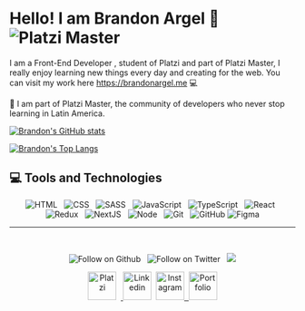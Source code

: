# Hello! I am Brandon Argel 🚀 ![Platzi Master](https://img.shields.io/badge/Platzi%20Master-C9-7fc719.svg?logo=platzi)

I am a Front-End Developer , student of Platzi and part of Platzi Master, I really enjoy learning new things every day and creating for the web. You can visit my work here https://brandonargel.me 💻

💚 I am part of Platzi Master, the community of developers who never stop learning in Latin America.

[![Brandon's GitHub stats](https://github-readme-stats.vercel.app/api?username=BrandonArgel&count_private=true&show_icons=true&title_color=16ffe2&icon_color=16ffe2&text_color=cccccc&bg_color=000000&border_radius=10&hide_border=true)](https://github.com/anuraghazra/github-readme-stats)

[![Brandon's Top Langs](https://github-readme-stats.vercel.app/api/top-langs/?username=BrandonArgel&layout=compact&title_color=16ffe2&icon_color=16ffe2&text_color=ffffff&bg_color=000000&border_radius=10&hide_border=true)](https://github.com/anuraghazra/github-readme-stats)

## 💻 **Tools and Technologies**

<p align="center">
  <!-- HTML -->
  <img src="https://img.shields.io/badge/HTML5-E34F26?style=for-the-badge&logo=html5&logoColor=white" alt="HTML" />&nbsp;&nbsp;
  <!-- CSS -->
  <img src="https://img.shields.io/badge/CSS3-1572B6?style=for-the-badge&logo=css3&logoColor=white" alt="CSS" />&nbsp;&nbsp;
  <!-- SCSS -->
  <img src="https://img.shields.io/badge/Sass-CC6699?style=for-the-badge&logo=sass&logoColor=white" alt="SASS" />&nbsp;&nbsp;
  <!-- JS -->
  <img src="https://img.shields.io/badge/JavaScript-323330?style=for-the-badge&logo=javascript&logoColor=F7DF1E" alt="JavaScript" />&nbsp;&nbsp;
  <!-- Typescript -->
  <img src="https://img.shields.io/badge/TypeScript-323330?style=for-the-badge&logo=typescript&logoColor=blue" alt="TypeScript" />&nbsp;&nbsp;
  <!-- React -->
  <img src="https://img.shields.io/badge/React-20232A?style=for-the-badge&logo=react&logoColor=61DAFB" alt="React" />&nbsp;&nbsp;
  <!-- Redux -->
  <img src="https://img.shields.io/badge/Redux-7747bc?style=for-the-badge&logo=redux" alt="Redux" />&nbsp;&nbsp;
  <!-- NextJS -->
  <img src="https://img.shields.io/badge/NextJS-0070f5?style=for-the-badge&logo=nextjs" alt="NextJS" />&nbsp;&nbsp;
  <!-- NodeJS -->
  <img src="https://img.shields.io/badge/Node.js-43853D?style=for-the-badge&logo=node.js&logoColor=white" alt="Node" />&nbsp;&nbsp;
  <!-- Git -->
  <img src="https://img.shields.io/badge/Git-F05032?style=for-the-badge&logo=git&logoColor=white" alt="Git" />&nbsp;&nbsp;
  <!-- GitHub -->
  <img src="https://img.shields.io/badge/github%20-%23000.svg?&style=for-the-badge&logo=github&logoColor=white" alt="GitHub" />
  <!-- Figma -->
  <img src="https://img.shields.io/badge/figma-%23000.svg?&style=for-the-badge&logo=figma&logoColor=white" alt="Figma" />
</p>
<hr />
<br />
<p align="center">
  <img src="https://img.shields.io/github/followers/BrandonArgel?style=social&label=Follow" alt="Follow on Github" />&nbsp;&nbsp;
  <img src="https://img.shields.io/twitter/follow/BrandArgel?style=social" alt="Follow on Twitter" />&nbsp;&nbsp;
  <img align="" src="https://visitor-badge.laobi.icu/badge?page_id=BrandonArgel.BrandonArgel" />
</p>
<p align="center">
  <a href="https://platzi.com/p/BrandArgel/" target="_blank"><img height="50" alt="Platzi" title="Platzi" src="https://firebasestorage.googleapis.com/v0/b/personal-project-brandon.appspot.com/o/svg%2Fplatzi.svg?alt=media&token=9e2314c6-bb25-4eb7-94fe-d0bc5e59993c" /></a>&nbsp;&nbsp;<a href="https://www.linkedin.com/in/brandargel/" target="_blank">
    <img height="50" alt="Linkedin" title="Linkedin" src="https://firebasestorage.googleapis.com/v0/b/personal-project-brandon.appspot.com/o/svg%2Flinkedin.svg?alt=media&token=82df4fa0-47d6-4310-b7ee-d4c03a1b5579" /></a>&nbsp;&nbsp;<a href="https://www.instagram.com/brandargel/" target="_blank"><img height="50" alt="Instagram" title="Instagram" src="https://firebasestorage.googleapis.com/v0/b/personal-project-brandon.appspot.com/o/svg%2Finstagram.svg?alt=media&token=25a027d4-fb3d-47b5-8ac1-cf9480455f82" />&nbsp;&nbsp;</a><a href="https://brandonargel.me" target="_blank"><img height="50" alt="Portfolio" title="Portfolio" src="https://firebasestorage.googleapis.com/v0/b/personal-project-brandon.appspot.com/o/svg%2Flogo.svg?alt=media&token=403f2b8e-0ef7-48ad-bd30-1f3c2093e2f4" /></a>
</p>
